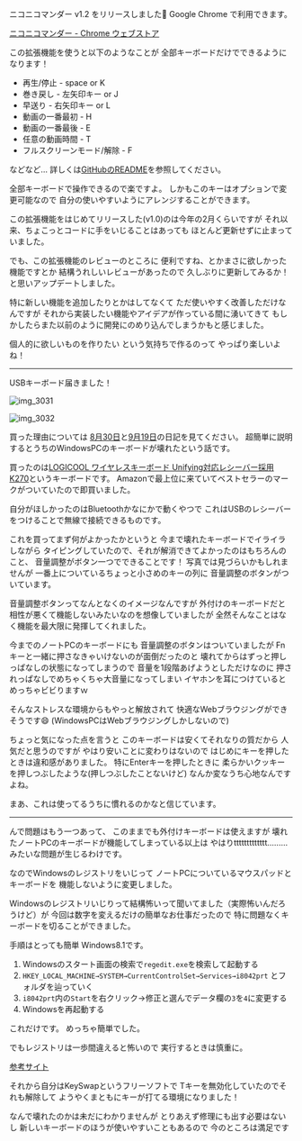 ニコニコマンダー v1.2 をリリースしました:tada:
Google Chrome で利用できます。

[ニコニコマンダー - Chrome ウェブストア](https://chrome.google.com/webstore/detail/%E3%83%8B%E3%82%B3%E3%83%8B%E3%82%B3%E3%83%9E%E3%83%B3%E3%83%80%E3%83%BC/baiinihbicmkmkhblpboabkckgheaahm?utm_source=chrome-ntp-icon)

この拡張機能を使うと以下のようなことが
全部キーボードだけでできるようになります！

* 再生/停止 - space or K
* 巻き戻し - 左矢印キー or J
* 早送り - 右矢印キー or L
* 動画の一番最初 - H
* 動画の一番最後 - E
* 任意の動画時間 - T
* フルスクリーンモード/解除 - F

などなど…
詳しくは[GitHubのREADME](https://github.com/noraworld/niconicommander/blob/master/README.md)を参照してください。

全部キーボードで操作できるので楽ですよ。
しかもこのキーはオプションで変更可能なので
自分の使いやすいようにアレンジすることができます。

この拡張機能をはじめてリリースした(v1.0)のは今年の2月くらいですが
それ以来、ちょこっとコードに手をいじることはあっても
ほとんど更新せずに止まっていました。

でも、この拡張機能のレビューのところに
便利ですね、とかまさに欲しかった機能ですとか
結構うれしいレビューがあったので
久しぶりに更新してみるか！ と思いアップデートしました。

特に新しい機能を追加したりとかはしてなくて
ただ使いやすく改善しただけなんですが
それから実装したい機能やアイデアが作っている間に湧いてきて
もしかしたらまた以前のように開発にのめり込んでしまうかもと感じました。

個人的に欲しいものを作りたい
という気持ちで作るのって
やっぱり楽しいよね！

***

USBキーボード届きました！

![img_3031](https://noraworld.github.io/box-bulbasaur/2016/09/img_3031.jpg)

![img_3032](https://noraworld.github.io/box-bulbasaur/2016/09/img_3032.jpg)

買った理由については
[8月30日](https://diary.noraworld.jp/2016/08/30)と[9月19日](https://diary.noraworld.jp/2016/09/19)の日記を見てください。
超簡単に説明するとうちのWindowsPCのキーボードが壊れたという話です。

買ったのは[LOGICOOL ワイヤレスキーボード Unifying対応レシーバー採用 K270](https://www.amazon.co.jp/%E3%83%AD%E3%82%B8%E3%82%AF%E3%83%BC%E3%83%AB-K270-LOGICOOL-%E3%83%AF%E3%82%A4%E3%83%A4%E3%83%AC%E3%82%B9%E3%82%AD%E3%83%BC%E3%83%9C%E3%83%BC%E3%83%89-Unifying%E5%AF%BE%E5%BF%9C%E3%83%AC%E3%82%B7%E3%83%BC%E3%83%90%E3%83%BC%E6%8E%A1%E7%94%A8/dp/B004W1KCCO/ref=sr_1_1?ie=UTF8&qid=1474546609&sr=8-1&keywords=LOGICOOL+%E3%83%AF%E3%82%A4%E3%83%A4%E3%83%AC%E3%82%B9%E3%82%AD%E3%83%BC%E3%83%9C%E3%83%BC%E3%83%89+Unifying%E5%AF%BE%E5%BF%9C%E3%83%AC%E3%82%B7%E3%83%BC%E3%83%90%E3%83%BC%E6%8E%A1%E7%94%A8+K270)というキーボードです。
Amazonで最上位に来ていてベストセラーのマークがついていたので即買いました。

自分がほしかったのはBluetoothかなにかで動くやつで
これはUSBのレシーバーをつけることで無線で接続できるものです。

これを買ってまず何がよかったかというと
今まで壊れたキーボードでイライラしながら
タイピングしていたので、それが解消できてよかったのはもちろんのこと、
音量調整がボタン一つでできることです！
写真では見づらいかもしれませんが
一番上についているちょっと小さめのキーの列に
音量調整のボタンがついています。

音量調整ボタンってなんとなくのイメージなんですが
外付けのキーボードだと相性が悪くて機能しないみたいなのを想像していましたが
全然そんなことはなく機能を最大限に発揮してくれました。

今までのノートPCのキーボードにも
音量調整のボタンはついていましたが
Fnキーと一緒に押さなきゃいけないのが面倒だったのと
壊れてからはずっと押しっぱなしの状態になってしまうので
音量を1段階あげようとしただけなのに
押されっぱなしでめちゃくちゃ大音量になってしまい
イヤホンを耳につけているとめっちゃビビりますｗ

そんなストレスな環境からもやっと解放されて
快適なWebブラウジングができそうです:smile:
(WindowsPCはWebブラウジングしかしないので)

ちょっと気になった点を言うと
このキーボードは安くてそれなりの質だから
人気だと思うのですが
やはり安いことに変わりはないので
はじめにキーを押したときは違和感がありました。
特にEnterキーを押したときに
柔らかいクッキーを押しつぶしたような(押しつぶしたことないけど)
なんか変なうち心地なんですよね。

まあ、これは使ってるうちに慣れるのかなと信じています。

***

んで問題はもう一つあって、
このままでも外付けキーボードは使えますが
壊れたノートPCのキーボードが機能してしまっている以上は
やはりttttttttttttt.........みたいな問題が生じるわけです。

なのでWindowsのレジストリをいじって
ノートPCについているマウスパッドとキーボードを
機能しないように変更しました。

Windowsのレジストリいじりって結構怖いって聞いてました（実際怖いんだろうけど）が
今回は数字を変えるだけの簡単なお仕事だったので
特に問題なくキーボードを切ることができました。

手順はとっても簡単
Windows8.1です。

1. Windowsのスタート画面の検索で`regedit.exe`を検索して起動する
2. `HKEY_LOCAL_MACHINE→SYSTEM→CurrentControlSet→Services→i8042prt` とフォルダを辿っていく
3. `i8042prt`内の`Start`を右クリック→修正と選んでデータ欄の`3`を`4`に変更する
4. Windowsを再起動する

これだけです。
めっちゃ簡単でした。

でもレジストリは一歩間違えると怖いので
実行するときは慎重に。

[参考サイト](http://solomon1007.blog.fc2.com/blog-entry-10.html)

それから自分はKeySwapというフリーソフトで
Tキーを無効化していたのでそれも解除して
ようやくまともにキーが打てる環境になりました！

なんで壊れたのかは未だにわかりませんが
とりあえず修理にも出す必要はないし
新しいキーボードのほうが使いやすいこともあるので
今のところは満足です
